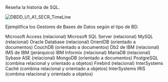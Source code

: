 Reseña la historia de SQL.

![DBDD_U1_A1_SECR_TimeLine](https://user-images.githubusercontent.com/104698382/170832830-647bfa50-0ab1-415e-895f-2b0a1115de42.jpg)


Ejemplifica los Gestores de Bases de Datos según el tipo de BD.

Microsoft Access (relacional)
Microsoft SQL Server (relacional)
MySQL (relacional)
Oracle Database (relacional)
OrientDB (orientado a documentos)
CouchDB (orientado a documentos)
Db2 de IBM (relacional)
IMS de IBM (jerárquico)
IBM Informix (relacional)
MariaDB (relacional)
Sybase ASE (relacional)
MongoDB (orientado a documentos)
PostgreSQL (combina relacional y orientado a objetos)
Firebird (relacional)
InterSystems Caché (combina relacional y orientado a objetos)
InterSystems IRIS (combina relacional y orientado a objetos)
